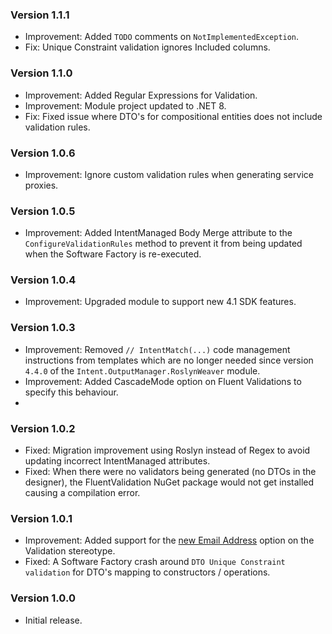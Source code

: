 ### Version 1.1.1

- Improvement: Added `TODO` comments on `NotImplementedException`.
- Fix: Unique Constraint validation ignores Included columns.

### Version 1.1.0

- Improvement: Added Regular Expressions for Validation.
- Improvement: Module project updated to .NET 8.
- Fix: Fixed issue where DTO's for compositional entities does not include validation rules.

### Version 1.0.6

- Improvement: Ignore custom validation rules when generating service proxies.

### Version 1.0.5

- Improvement: Added IntentManaged Body Merge attribute to the `ConfigureValidationRules` method to prevent it from being updated when the Software Factory is re-executed.

### Version 1.0.4

- Improvement: Upgraded module to support new 4.1 SDK features.

### Version 1.0.3

- Improvement: Removed `// IntentMatch(...)` code management instructions from templates which are no longer needed since version `4.4.0` of the `Intent.OutputManager.RoslynWeaver` module.
- Improvement: Added CascadeMode option on Fluent Validations to specify this behaviour.
- 
### Version 1.0.2

- Fixed: Migration improvement using Roslyn instead of Regex to avoid updating incorrect IntentManaged attributes.
- Fixed: When there were no validators being generated (no DTOs in the designer), the FluentValidation NuGet package would not get installed causing a compilation error.

### Version 1.0.1

- Improvement: Added support for the [new Email Address](https://github.com/IntentArchitect/Intent.Modules.NET/blob/development/Modules/Intent.Modules.Application.FluentValidation/release-notes.md#version-383) option on the Validation stereotype.
- Fixed: A Software Factory crash around `DTO Unique Constraint validation` for DTO's mapping to constructors / operations.

### Version 1.0.0

- Initial release.
